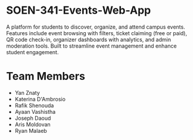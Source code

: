# SOEN-341-Events-Web-App
A platform for students to discover, organize, and attend campus events. Features include event browsing with filters, ticket claiming (free or paid), QR code check-in, organizer dashboards with analytics, and admin moderation tools. Built to streamline event management and enhance student engagement.

# Team Members
- Yan Znaty
- Katerina D'Ambrosio
- Rafik Shenouda
- Ayaan Vashistha
- Joseph Daoud
- Aris Moldovan
- Ryan Malaeb
